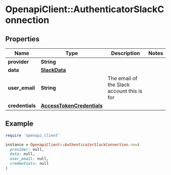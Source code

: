 # OpenapiClient::AuthenticatorSlackConnection

## Properties

| Name | Type | Description | Notes |
| ---- | ---- | ----------- | ----- |
| **provider** | **String** |  |  |
| **data** | [**SlackData**](SlackData.md) |  |  |
| **user_email** | **String** | The email of the Slack account this is for |  |
| **credentials** | [**AccessTokenCredentials**](AccessTokenCredentials.md) |  |  |

## Example

```ruby
require 'openapi_client'

instance = OpenapiClient::AuthenticatorSlackConnection.new(
  provider: null,
  data: null,
  user_email: null,
  credentials: null
)
```

